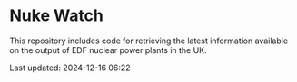 # Nuke Watch

This repository includes code for retrieving the latest information available on the output of EDF nuclear power plants in the UK.

Last updated: 2024-12-16 06:22